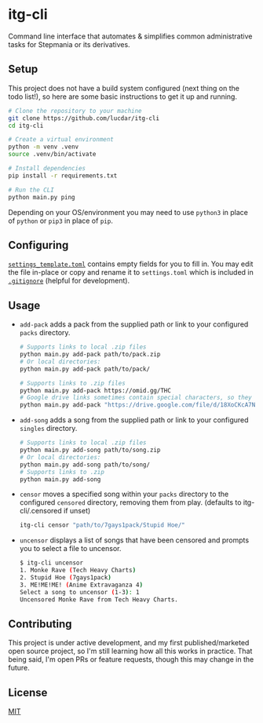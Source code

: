 # itg-cli

Command line interface that automates & simplifies common administrative tasks for Stepmania or its derivatives.

## Setup

This project does not have a build system configured (next thing on the todo list!), so here are some basic instructions to get it up and running.

```Bash
# Clone the repository to your machine
git clone https://github.com/lucdar/itg-cli
cd itg-cli

# Create a virtual environment
python -m venv .venv
source .venv/bin/activate

# Install dependencies
pip install -r requirements.txt

# Run the CLI
python main.py ping
```

Depending on your OS/environment you may need to use `python3` in place of `python` or `pip3` in place of `pip`.

## Configuring

[`settings_template.toml`](settings_template.toml) contains empty fields for you to fill in. You may edit the file in-place or copy and rename it to `settings.toml` which is included in [`.gitignore`](.gitignore) (helpful for development).

## Usage

* `add-pack` adds a pack from the supplied path or link to your configured `packs` directory.
  
    ```Bash
    # Supports links to local .zip files
    python main.py add-pack path/to/pack.zip
    # Or local directories:
    python main.py add-pack path/to/pack/

    # Supports links to .zip files
    python main.py add-pack https://omid.gg/THC
    # Google drive links sometimes contain special characters, so they should be surrounded in quotes
    python main.py add-pack "https://drive.google.com/file/d/18XoCKcA7N4ptE6U7wOJIJgfVwTAyuA10/view"
    ```

* `add-song` adds a song from the supplied path or link to your configured `singles` directory.

    ```Bash
    # Supports links to local .zip files
    python main.py add-song path/to/song.zip
    # Or local directories:
    python main.py add-song path/to/song/
    # Supports links to .zip 
    python main.py add-song 
    ```

* `censor` moves a specified song within your `packs` directory to the configured `censored` directory, removing them from play. (defaults to itg-cli/.censored if unset)

    ```Bash
    itg-cli censor "path/to/7gays1pack/Stupid Hoe/"
    ```

* `uncensor` displays a list of songs that have been censored and prompts you to select a file to uncensor.

    ```Bash
    $ itg-cli uncensor
    1. Monke Rave (Tech Heavy Charts)
    2. Stupid Hoe (7gays1pack)
    3. ME!ME!ME! (Anime Extravaganza 4)
    Select a song to uncensor (1-3): 1
    Uncensored Monke Rave from Tech Heavy Charts.
    ```

## Contributing

This project is under active development, and my first published/marketed open source project, so I'm still learning how all this works in practice. That being said, I'm open PRs or feature requests, though this may change in the future.

## License

[MIT](https://choosealicense.com/licenses/mit/)
